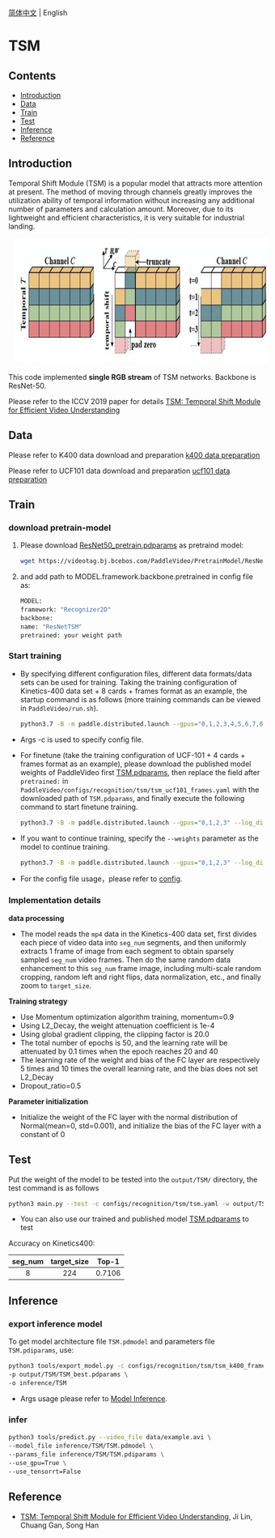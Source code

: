 [简体中文](../../../zh-CN/model_zoo/recognition/tsm.md) | English

# TSM

## Contents

- [Introduction](#Introduction)
- [Data](#Data)
- [Train](#Train)
- [Test](#Test)
- [Inference](#Inference)
- [Reference](#Reference)

## Introduction

  Temporal Shift Module (TSM) is a popular model that attracts more attention at present.
  The method of moving through channels greatly improves the utilization ability of temporal information without increasing any additional number of parameters and calculation amount.
  Moreover, due to its lightweight and efficient characteristics, it is very suitable for industrial landing.

  <div align="center">
  <img src="../../../images/tsm_architecture.png" height=250 width=700 hspace='10'/> <br />
  </div>


This code implemented **single RGB stream** of TSM networks. Backbone is ResNet-50.

Please refer to the ICCV 2019 paper for details [TSM: Temporal Shift Module for Efficient Video Understanding](https://arxiv.org/pdf/1811.08383.pdf)

## Data

Please refer to K400 data download and preparation [k400 data preparation](../../dataset/K400.md)

Please refer to UCF101 data download and preparation [ucf101 data preparation](../../dataset/ucf101.md)


## Train

### download pretrain-model

1. Please download [ResNet50_pretrain.pdparams](https://videotag.bj.bcebos.com/PaddleVideo/PretrainModel/ResNet50_pretrain.pdparams) as pretraind model:

   ```bash
   wget https://videotag.bj.bcebos.com/PaddleVideo/PretrainModel/ResNet50_pretrain.pdparams
   ```

   

2. and add path to MODEL.framework.backbone.pretrained in config file as:

   ```bash
   MODEL:
   framework: "Recognizer2D"
   backbone:
   name: "ResNetTSM"
   pretrained: your weight path
   ```

### Start training

- By specifying different configuration files, different data formats/data sets can be used for training. Taking the training configuration of Kinetics-400 data set + 8 cards + frames format as an example, the startup command is as follows (more training commands can be viewed in `PaddleVideo/run.sh`).

  ```bash
  python3.7 -B -m paddle.distributed.launch --gpus="0,1,2,3,4,5,6,7,8" --log_dir=log_tsm main.py  --validate -c configs/recognition/tsm/tsm_k400_frames.yaml
  ```

- Args -c is used to specify config file.

- For finetune (take the training configuration of UCF-101 + 4 cards + frames format as an example), please download the published model weights of PaddleVideo first [TSM.pdparams](https://videotag.bj.bcebos.com/PaddleVideo/TSM/TSM.pdparams), then replace the field after `pretrained:` in `PaddleVideo/configs/recognition/tsm/tsm_ucf101_frames.yaml` with the downloaded path of `TSM.pdparams`, and finally execute the following command to start finetune training.

  ```bash
  python3.7 -B -m paddle.distributed.launch --gpus="0,1,2,3" --log_dir=log_tsm main.py  --validate -c configs/recognition/tsm/tsm_ucf101_frames.yaml
  ```

- If you want to continue training, specify the `--weights` parameter as the model to continue training.

  ```bash
  python3.7 -B -m paddle.distributed.launch --gpus="0,1,2,3" --log_dir=log_tsm main.py  --validate -c configs/recognition/tsm/tsm_ucf101_frames.yaml --weights resume_model.pdparams
  ```

- For the config file usage，please refer to [config](../../tutorials/config.md).

### Implementation details

**data processing**

- The model reads the `mp4` data in the Kinetics-400 data set, first divides each piece of video data into `seg_num` segments, and then uniformly extracts 1 frame of image from each segment to obtain sparsely sampled `seg_num` video frames. Then do the same random data enhancement to this `seg_num` frame image, including multi-scale random cropping, random left and right flips, data normalization, etc., and finally zoom to `target_size`.

**Training strategy**

*  Use Momentum optimization algorithm training, momentum=0.9
*  Using L2_Decay, the weight attenuation coefficient is 1e-4
*  Using global gradient clipping, the clipping factor is 20.0
*  The total number of epochs is 50, and the learning rate will be attenuated by 0.1 times when the epoch reaches 20 and 40
*  The learning rate of the weight and bias of the FC layer are respectively 5 times and 10 times the overall learning rate, and the bias does not set L2_Decay
*  Dropout_ratio=0.5

**Parameter initialization**

- Initialize the weight of the FC layer with the normal distribution of Normal(mean=0, std=0.001), and initialize the bias of the FC layer with a constant of 0

## Test

Put the weight of the model to be tested into the `output/TSM/` directory, the test command is as follows

```bash
python3 main.py --test -c configs/recognition/tsm/tsm.yaml -w output/TSM/TSM_best.pdparams
```

- You can also use our trained and published model [TSM.pdparams](https://videotag.bj.bcebos.com/PaddleVideo/TSM/TSM.pdparams) to test


Accuracy on Kinetics400:

| seg\_num | target\_size | Top-1  |
| :------: | :----------: | :----: |
|    8     |     224      | 0.7106 |

## Inference

### export inference model

To get model architecture file `TSM.pdmodel` and parameters file `TSM.pdiparams`, use:

```bash
python3 tools/export_model.py -c configs/recognition/tsm/tsm_k400_frames.yaml \
-p output/TSM/TSM_best.pdparams \
-o inference/TSM
```

- Args usage please refer to [Model Inference](https://github.com/PaddlePaddle/PaddleVideo/blob/release/2.0/docs/zh-CN/start.md#2-%E6%A8%A1%E5%9E%8B%E6%8E%A8%E7%90%86).

### infer

```bash
python3 tools/predict.py --video_file data/example.avi \
--model_file inference/TSM/TSM.pdmodel \
--params_file inference/TSM/TSM.pdiparams \
--use_gpu=True \
--use_tensorrt=False
```

## Reference

- [TSM: Temporal Shift Module for Efficient Video Understanding](https://arxiv.org/pdf/1811.08383.pdf), Ji Lin, Chuang Gan, Song Han
